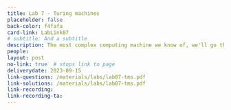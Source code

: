 ```yaml
---
title: Lab 7 - Turing machines
placeholder: false
back-color: f4fafa
card-link: LabLink07
# subtitle: And a subtitle
description: The most complex computing machine we know of, we'll go through examples of Turing machines and how they can be used to recognize languages.
people:
layout: post
no-link: true  # stops link to page 
deliverydate: 2023-09-15
link-questions: /materials/labs/lab07-tms.pdf
link-solutions: /materials/labs/lab07-tms.pdf
link-recording:
link-recording-ta:
---
```










